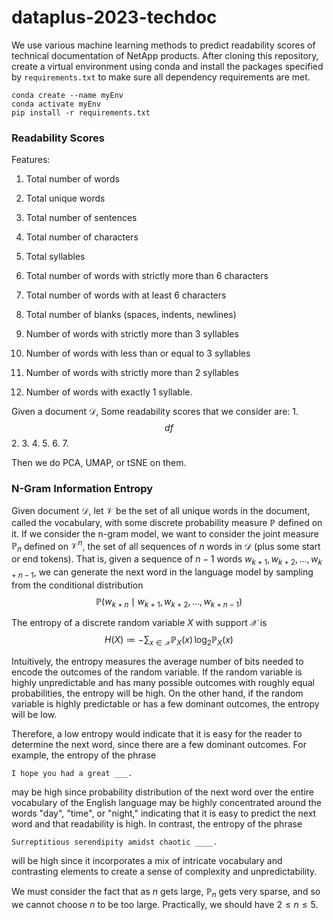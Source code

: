 # dataplus-2023-techdoc

We use various machine learning methods to predict readability scores of technical documentation of NetApp products. After cloning this repository, create a virtual environment using conda and install the packages specified by `requirements.txt` to make sure all dependency requirements are met. 
```
conda create --name myEnv 
conda activate myEnv 
pip install -r requirements.txt 
```
  

### Readability Scores 

Features: 
1. Total number of words 
2. Total unique words 
3. Total number of sentences 
4. Total number of characters 
5. Total syllables
6. Total number of words with strictly more than 6 characters 
7. Total number of words with at least 6 characters 
8. Total number of blanks (spaces, indents, newlines)

9. Number of words with strictly more than 3 syllables 
10. Number of words with less than or equal to 3 syllables 
11. Number of words with strictly more than 2 syllables 
12. Number of words with exactly 1 syllable. 

Given a document $\mathcal{D}$, 
Some readability scores that we consider are: 
1. 
$$df$$
2. 
3. 
4. 
5. 
6. 
7. 

Then we do PCA, UMAP, or tSNE on them. 

### N-Gram Information Entropy 

Given document $\mathcal{D}$, let $\mathcal{V}$ be the set of all unique words in the document, called the vocabulary, with some discrete probability measure $\mathbb{P}$ defined on it. If we consider the n-gram model, we want to consider the joint measure $\mathbb{P}_n$ defined on $\mathcal{V}^n$, the set of all sequences of $n$ words in $\mathcal{D}$ (plus some start or end tokens). That is, given a sequence of $n-1$ words $w_{k+1}, w_{k+2}, \ldots, w_{k+n-1}$, we can generate the next word in the language model by sampling from the conditional distribution 
$$\mathbb{P}(w_{k+n} \mid w_{k+1}, w_{k+2}, \ldots, w_{k+n-1})$$

The entropy of a discrete random variable $X$ with support $\mathcal{X}$ is 
$$H(X) \coloneqq - \sum_{x \in \mathcal{X}} \mathbb{P}_X (x) \, \log_2 \mathbb{P}_X (x)$$

Intuitively, the entropy measures the average number of bits needed to encode the outcomes of the random variable. If the random variable is highly unpredictable and has many possible outcomes with roughly equal probabilities, the entropy will be high. On the other hand, if the random variable is highly predictable or has a few dominant outcomes, the entropy will be low. 

Therefore, a low entropy would indicate that it is easy for the reader to determine the next word, since there are a few dominant outcomes. For example, the entropy of the phrase 
```
I hope you had a great ___. 
```
may be high since probability distribution of the next word over the entire vocabulary of the English language may be highly concentrated around the words "day", "time", or "night," indicating that it is easy to predict the next word and that readability is high. In contrast, the entropy of the phrase 
```
Surreptitious serendipity amidst chaotic ____. 
```
will be high since it incorporates a mix of intricate vocabulary and contrasting elements to create a sense of complexity and unpredictability. 


We must consider the fact that as $n$ gets large, $\mathbb{P}_n$ gets very sparse, and so we cannot choose $n$ to be too large. Practically, we should have $2 \leq n \leq 5$. 


